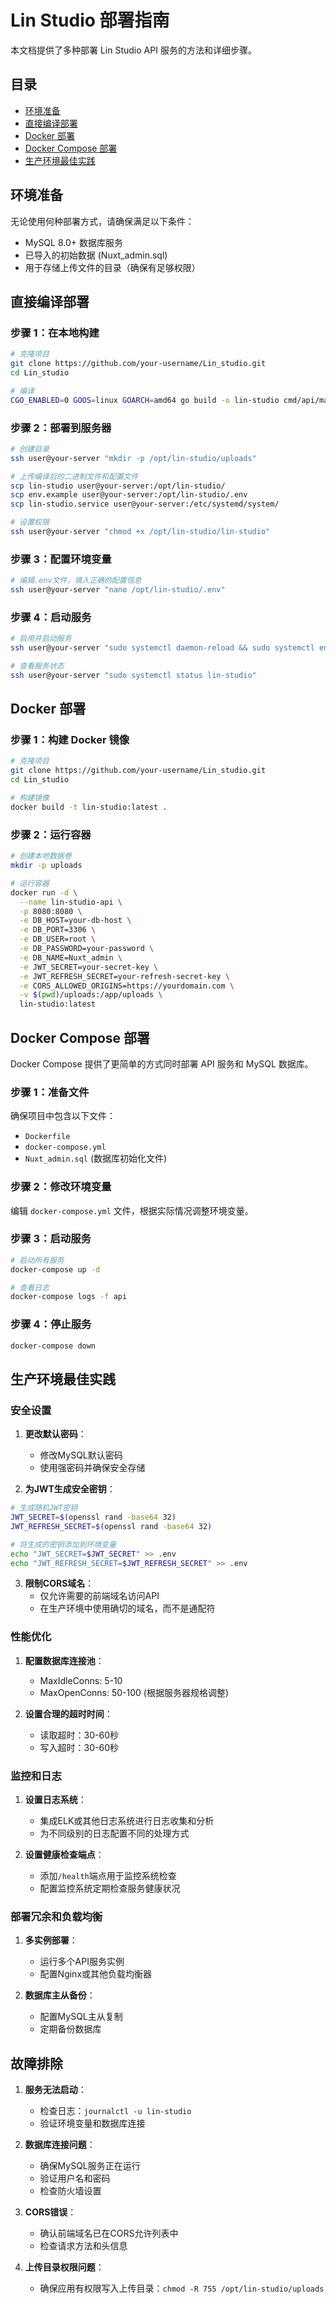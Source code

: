 # Lin Studio 部署指南

本文档提供了多种部署 Lin Studio API 服务的方法和详细步骤。

## 目录

- [环境准备](#环境准备)
- [直接编译部署](#直接编译部署)
- [Docker 部署](#docker-部署)
- [Docker Compose 部署](#docker-compose-部署)
- [生产环境最佳实践](#生产环境最佳实践)

## 环境准备

无论使用何种部署方式，请确保满足以下条件：

- MySQL 8.0+ 数据库服务
- 已导入的初始数据 (Nuxt_admin.sql)
- 用于存储上传文件的目录（确保有足够权限）

## 直接编译部署

### 步骤 1：在本地构建

```bash
# 克隆项目
git clone https://github.com/your-username/Lin_studio.git
cd Lin_studio

# 编译
CGO_ENABLED=0 GOOS=linux GOARCH=amd64 go build -o lin-studio cmd/api/main.go
```

### 步骤 2：部署到服务器

```bash
# 创建目录
ssh user@your-server "mkdir -p /opt/lin-studio/uploads"

# 上传编译后的二进制文件和配置文件
scp lin-studio user@your-server:/opt/lin-studio/
scp env.example user@your-server:/opt/lin-studio/.env
scp lin-studio.service user@your-server:/etc/systemd/system/

# 设置权限
ssh user@your-server "chmod +x /opt/lin-studio/lin-studio"
```

### 步骤 3：配置环境变量

```bash
# 编辑.env文件，填入正确的配置信息
ssh user@your-server "nano /opt/lin-studio/.env"
```

### 步骤 4：启动服务

```bash
# 启用并启动服务
ssh user@your-server "sudo systemctl daemon-reload && sudo systemctl enable lin-studio && sudo systemctl start lin-studio"

# 查看服务状态
ssh user@your-server "sudo systemctl status lin-studio"
```

## Docker 部署

### 步骤 1：构建 Docker 镜像

```bash
# 克隆项目
git clone https://github.com/your-username/Lin_studio.git
cd Lin_studio

# 构建镜像
docker build -t lin-studio:latest .
```

### 步骤 2：运行容器

```bash
# 创建本地数据卷
mkdir -p uploads

# 运行容器
docker run -d \
  --name lin-studio-api \
  -p 8080:8080 \
  -e DB_HOST=your-db-host \
  -e DB_PORT=3306 \
  -e DB_USER=root \
  -e DB_PASSWORD=your-password \
  -e DB_NAME=Nuxt_admin \
  -e JWT_SECRET=your-secret-key \
  -e JWT_REFRESH_SECRET=your-refresh-secret-key \
  -e CORS_ALLOWED_ORIGINS=https://yourdomain.com \
  -v $(pwd)/uploads:/app/uploads \
  lin-studio:latest
```

## Docker Compose 部署

Docker Compose 提供了更简单的方式同时部署 API 服务和 MySQL 数据库。

### 步骤 1：准备文件

确保项目中包含以下文件：
- `Dockerfile`
- `docker-compose.yml`
- `Nuxt_admin.sql` (数据库初始化文件)

### 步骤 2：修改环境变量

编辑 `docker-compose.yml` 文件，根据实际情况调整环境变量。

### 步骤 3：启动服务

```bash
# 启动所有服务
docker-compose up -d

# 查看日志
docker-compose logs -f api
```

### 步骤 4：停止服务

```bash
docker-compose down
```

## 生产环境最佳实践

### 安全设置

1. **更改默认密码**：
   - 修改MySQL默认密码
   - 使用强密码并确保安全存储

2. **为JWT生成安全密钥**：

```bash
# 生成随机JWT密钥
JWT_SECRET=$(openssl rand -base64 32)
JWT_REFRESH_SECRET=$(openssl rand -base64 32)

# 将生成的密钥添加到环境变量
echo "JWT_SECRET=$JWT_SECRET" >> .env
echo "JWT_REFRESH_SECRET=$JWT_REFRESH_SECRET" >> .env
```

3. **限制CORS域名**：
   - 仅允许需要的前端域名访问API
   - 在生产环境中使用确切的域名，而不是通配符

### 性能优化

1. **配置数据库连接池**：
   - MaxIdleConns: 5-10
   - MaxOpenConns: 50-100 (根据服务器规格调整)

2. **设置合理的超时时间**：
   - 读取超时：30-60秒
   - 写入超时：30-60秒

### 监控和日志

1. **设置日志系统**：
   - 集成ELK或其他日志系统进行日志收集和分析
   - 为不同级别的日志配置不同的处理方式

2. **设置健康检查端点**：
   - 添加`/health`端点用于监控系统检查
   - 配置监控系统定期检查服务健康状况

### 部署冗余和负载均衡

1. **多实例部署**：
   - 运行多个API服务实例
   - 配置Nginx或其他负载均衡器

2. **数据库主从备份**：
   - 配置MySQL主从复制
   - 定期备份数据库

## 故障排除

1. **服务无法启动**：
   - 检查日志：`journalctl -u lin-studio`
   - 验证环境变量和数据库连接

2. **数据库连接问题**：
   - 确保MySQL服务正在运行
   - 验证用户名和密码
   - 检查防火墙设置

3. **CORS错误**：
   - 确认前端域名已在CORS允许列表中
   - 检查请求方法和头信息

4. **上传目录权限问题**：
   - 确保应用有权限写入上传目录：`chmod -R 755 /opt/lin-studio/uploads` 